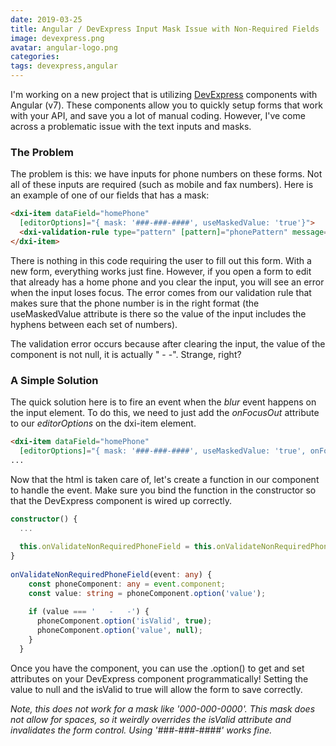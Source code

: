 ```yaml
---
date: 2019-03-25
title: Angular / DevExpress Input Mask Issue with Non-Required Fields
image: devexpress.png
avatar: angular-logo.png
categories:
tags: devexpress,angular
---
```

I'm working on a new project that is utilizing [DevExpress](https://www.devexpress.com/) components with Angular (v7). These components allow you to quickly setup forms that work with your API, and save you a lot of manual coding. However, I've come across a problematic issue with the text inputs and masks.

### The Problem

The problem is this: we have inputs for phone numbers on these forms. Not all of these inputs are required (such as mobile and fax numbers). Here is an example of one of our fields that has a mask:

```html
<dxi-item dataField="homePhone"
  [editorOptions]="{ mask: '###-###-####', useMaskedValue: 'true'}">
  <dxi-validation-rule type="pattern" [pattern]="phonePattern" message="Phone must have a valid USA format: ###-###-####"></dxi-validation-rule>
</dxi-item>
```

There is nothing in this code requiring the user to fill out this form. With a new form, everything works just fine. However, if you open a form to edit that already has a home phone and you clear the input, you will see an error when the input loses focus. The error comes from our validation rule that makes sure that the phone number is in the right format (the useMaskedValue attribute is there so the value of the input includes the hyphens between each set of numbers).

The validation error occurs because after clearing the input, the value of the component is not null, it is actually " - -". Strange, right?

### A Simple Solution

The quick solution here is to fire an event when the *blur* event happens on the input element. To do this, we need to just add the *onFocusOut* attribute to our *editorOptions* on the dxi-item element.

```html
<dxi-item dataField="homePhone"
  [editorOptions]="{ mask: '###-###-####', useMaskedValue: 'true', onFocusOut: onValidateNonRequiredPhoneField }">
...
```

Now that the html is taken care of, let's create a function in our component to handle the event. Make sure you bind the function in the constructor so that the DevExpress component is wired up correctly.

```typescript
constructor() {
  ...
 
  this.onValidateNonRequiredPhoneField = this.onValidateNonRequiredPhoneField.bind(this);
}
 
onValidateNonRequiredPhoneField(event: any) {
    const phoneComponent: any = event.component;
    const value: string = phoneComponent.option('value');
 
    if (value === '   -   -') {
      phoneComponent.option('isValid', true);
      phoneComponent.option('value', null);
    }
  }
```

Once you have the component, you can use the .option() to get and set attributes on your DevExpress component programmatically! Setting the value to null and the isValid to true will allow the form to save correctly.

*Note, this does not work for a mask like '000-000-0000'. This mask does not allow for spaces, so it weirdly overrides the isValid attribute and invalidates the form control. Using '###-###-####' works fine.*


